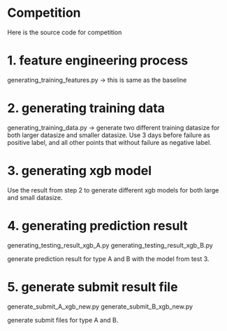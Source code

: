 # Competition
Here is the source code for competition

# 1. feature engineering process
generating_training_features.py -> this is same as the baseline

# 2. generating training data
generating_training_data.py -> generate two different training datasize for both larger datasize and smaller datasize. Use 3 days before failure as positive label, and all other points that without failure as negative label.

# 3. generating xgb model
Use the result from step 2 to generate different xgb models for both large and small datasize.

# 4. generating prediction result
generating_testing_result_xgb_A.py
generating_testing_result_xgb_B.py

generate prediction result for type A and B with the model from test 3.

# 5. generate submit result file
generate_submit_A_xgb_new.py
generate_submit_B_xgb_new.py

generate submit files for type A and B.

